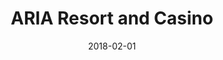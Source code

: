 ---
layout: site
title: "ARIA Resort and Casino"
date: 2018-02-01
categories: [entertainment]
version: 1.2.14
major: 1
minor: 2
patch: 14
slug: aria-resort-and-casino
link: https://www.aria.com
permalink: /sites/:slug
---
